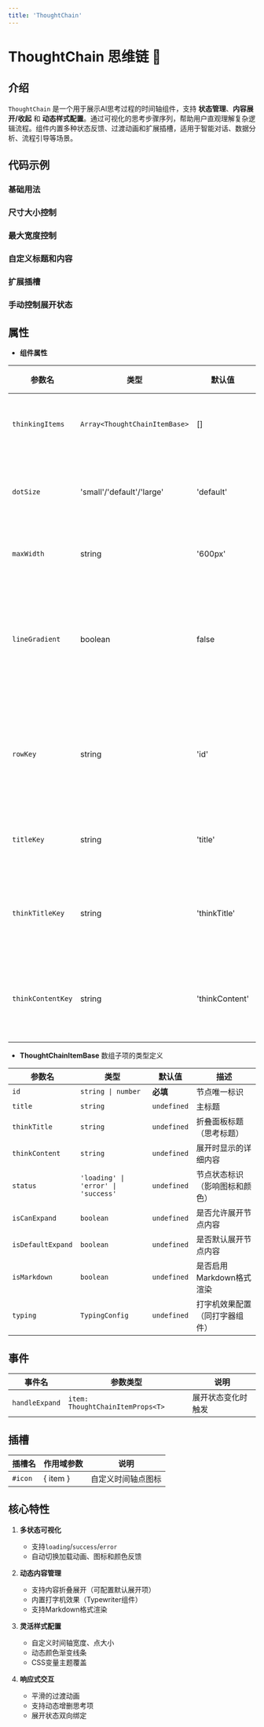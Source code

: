 ```yaml
---
title: 'ThoughtChain'
---
```


# ThoughtChain 思维链 🔗

## 介绍

`ThoughtChain` 是一个用于展示AI思考过程的时间轴组件，支持 **状态管理**、**内容展开/收起** 和 **动态样式配置**。通过可视化的思考步骤序列，帮助用户直观理解复杂逻辑流程。组件内置多种状态反馈、过渡动画和扩展插槽，适用于智能对话、数据分析、流程引导等场景。

## 代码示例

### 基础用法

<demo src="./demos/base.vue"></demo>

### 尺寸大小控制

<demo src="./demos/dot-size.vue"></demo>

### 最大宽度控制

<demo src="./demos/max-width.vue"></demo>

### 自定义标题和内容

<demo src="./demos/key-label.vue"></demo>

### 扩展插槽

<demo src="./demos/solt.vue"></demo>

### 手动控制展开状态

<demo src="./demos/handle-expand.vue"></demo>

<!-- <demo src="./demos/status-key-test.vue"></demo> -->

## 属性

- **组件属性**

| 参数名            | 类型                          | 默认值         | 描述                 |
| ----------------- | ----------------------------- | -------------- | -------------------- |
| `thinkingItems`   | `Array<ThoughtChainItemBase>` | []             | 思考项数组           |
| `dotSize`         | 'small'/'default'/'large'     | 'default'      | 时间轴点大小         |
| `maxWidth`        | string                        | '600px'        | 最大宽度             |
| `lineGradient`    | boolean                       | false          | 是否启用线条颜色渐变 |
| `rowKey`          | string                        | 'id'           | 数据项唯一标识字段   |
| `titleKey`        | string                        | 'title'        | 标题字段名           |
| `thinkTitleKey`   | string                        | 'thinkTitle'   | 思考标题字段名       |
| `thinkContentKey` | string                        | 'thinkContent' | 思考内容字段名       |

- **ThoughtChainItemBase** 数组子项的类型定义

| 参数名            | 类型                                | 默认值      | 描述                           |
| ----------------- | ----------------------------------- | ----------- | ------------------------------ |
| `id`              | `string \| number`                  | **必填**    | 节点唯一标识                   |
| `title`           | `string`                            | `undefined` | 主标题                         |
| `thinkTitle`      | `string`                            | `undefined` | 折叠面板标题（思考标题）       |
| `thinkContent`    | `string`                            | `undefined` | 展开时显示的详细内容           |
| `status`          | `'loading' \| 'error' \| 'success'` | `undefined` | 节点状态标识（影响图标和颜色） |
| `isCanExpand`     | `boolean`                           | `undefined` | 是否允许展开节点内容           |
| `isDefaultExpand` | `boolean`                           | `undefined` | 是否默认展开节点内容           |
| `isMarkdown`      | `boolean`                           | `undefined` | 是否启用Markdown格式渲染       |
| `typing`          | `TypingConfig`                      | `undefined` | 打字机效果配置（同打字器组件） |

## 事件

| 事件名         | 参数类型                         | 说明               |
| -------------- | -------------------------------- | ------------------ |
| `handleExpand` | `item: ThoughtChainItemProps<T>` | 展开状态变化时触发 |

## 插槽

| 插槽名  | 作用域参数 | 说明               |
| ------- | ---------- | ------------------ |
| `#icon` | \{ item \} | 自定义时间轴点图标 |

## 核心特性

1. **多状态可视化**
   - 支持`loading`/`success`/`error`
   - 自动切换加载动画、图标和颜色反馈

2. **动态内容管理**
   - 支持内容折叠展开（可配置默认展开项）
   - 内置打字机效果（Typewriter组件）
   - 支持Markdown格式渲染

3. **灵活样式配置**
   - 自定义时间轴宽度、点大小
   - 动态颜色渐变线条
   - CSS变量主题覆盖

4. **响应式交互**
   - 平滑的过渡动画
   - 支持动态增删思考项
   - 展开状态双向绑定

